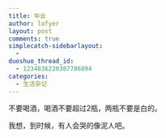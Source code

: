 ```yaml
---
title: 毕业
author: lofyer
layout: post
comments: true
simplecatch-sidebarlayout:
  - 
duoshuo_thread_id:
  - 1234836220387786894
categories:
  - 生活杂记
---
```

不要喝酒，喝酒不要超过2瓶，两瓶不要是白的。

我想，到时候，有人会哭的像泥人吧。